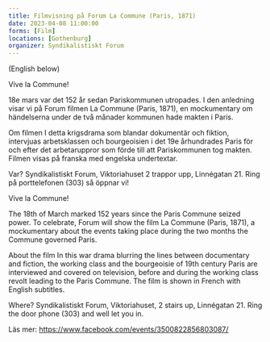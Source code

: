 ```yaml
---
title: Filmvisning på Forum La Commune (Paris, 1871)
date: 2023-04-08 11:00:00
forms: [Film]
locations: [Gothenburg]
organizer: Syndikalistiskt Forum
---
```

(English below)

Vive la Commune!

18e mars var det 152 år sedan Pariskommunen utropades. I den anledning visar vi på Forum filmen La Commune (Paris, 1871), en mockumentary om händelserna under de två månader kommunen hade makten i Paris.

Om filmen
I detta krigsdrama som blandar dokumentär och fiktion, intervjuas arbetsklassen och bourgeoisien i det 19e århundrades Paris för och efter det arbetaruppror som förde till att Pariskommunen tog makten.
Filmen visas på franska med engelska undertextar.

Var?
Syndikalistiskt Forum, Viktoriahuset 2 trappor upp, Linnégatan 21. Ring på porttelefonen (303) så öppnar vi!

Vive la Commune!

The 18th of March marked 152 years since the Paris Commune seized power. To celebrate, Forum will show the film La Commune (Paris, 1871), a mockumentary about the events taking place during the two months the Commune governed Paris.

About the film
In this war drama blurring the lines between documentary and fiction, the working class and the bourgeoisie of 19th century Paris are interviewed and covered on television, before and during the working class revolt leading to the Paris Commune.
The film is shown in French with English subtitles.

Where?
Syndikalistiskt Forum, Viktoriahuset, 2 stairs up, Linnégatan 21. Ring the door phone (303) and well let you in.
  

Läs mer: https://www.facebook.com/events/3500822856803087/
